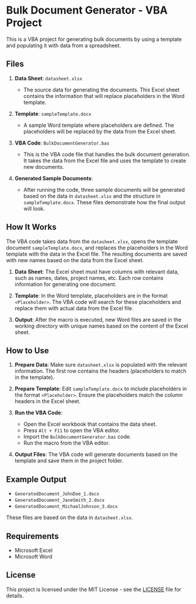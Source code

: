 # Bulk Document Generator - VBA Project

This is a VBA project for generating bulk documents by using a template and populating it with data from a spreadsheet.

## Files
1. **Data Sheet**: `datasheet.xlsx`
   - The source data for generating the documents. This Excel sheet contains the information that will replace placeholders in the Word template.
   
2. **Template**: `sampleTemplate.docx`
   - A sample Word template where placeholders are defined. The placeholders will be replaced by the data from the Excel sheet.

3. **VBA Code**: `BulkDocumentGenerator.bas`
   - This is the VBA code file that handles the bulk document generation. It takes the data from the Excel file and uses the template to create new documents.

4. **Generated Sample Documents**:
   - After running the code, three sample documents will be generated based on the data in `datasheet.xlsx` and the structure in `sampleTemplate.docx`. These files demonstrate how the final output will look.

## How It Works
The VBA code takes data from the `datasheet.xlsx`, opens the template document `sampleTemplate.docx`, and replaces the placeholders in the Word template with the data in the Excel file. The resulting documents are saved with new names based on the data from the Excel sheet.

1. **Data Sheet**: The Excel sheet must have columns with relevant data, such as names, dates, project names, etc. Each row contains information for generating one document.
   
2. **Template**: In the Word template, placeholders are in the format `<Placeholder>`. The VBA code will search for these placeholders and replace them with actual data from the Excel file.

3. **Output**: After the macro is executed, new Word files are saved in the working directory with unique names based on the content of the Excel sheet.

## How to Use

1. **Prepare Data**: Make sure `datasheet.xlsx` is populated with the relevant information. The first row contains the headers (placeholders to match in the template).

2. **Prepare Template**: Edit `sampleTemplate.docx` to include placeholders in the format `<Placeholder>`. Ensure the placeholders match the column headers in the Excel sheet.

3. **Run the VBA Code**:
   - Open the Excel workbook that contains the data sheet.
   - Press `Alt + F11` to open the VBA editor.
   - Import the `BulkDocumentGenerator.bas` code.
   - Run the macro from the VBA editor.

4. **Output Files**: The VBA code will generate documents based on the template and save them in the project folder.

## Example Output

- `GeneratedDocument_JohnDoe_1.docx`
- `GeneratedDocument_JaneSmith_2.docx`
- `GeneratedDocument_MichaelJohnson_3.docx`

These files are based on the data in `datasheet.xlsx`.

## Requirements

- Microsoft Excel
- Microsoft Word

## License

This project is licensed under the MIT License - see the [LICENSE](LICENSE) file for details.
